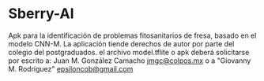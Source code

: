 # Sberry-AI
Apk para la identificación de problemas fitosanitarios de fresa, basado en el modelo CNN-M.
La aplicación tiende derechos de autor por parte del colegio del postgraduados. el archivo model.tflite o apk deberá solicitarse por escrito a: 	Juan M. González Camacho <jmgc@colpos.mx> o
a "Giovanny M. Rodriguez" <epsiloncob@gmail.com>
